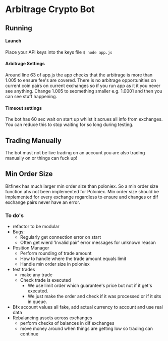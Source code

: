 # Arbitrage Crypto Bot

## Running

#### Launch
Place your API keys into the keys file
`$ node app.js`

#### Arbitrage Settings
Around line 63 of app.js the app checks that the arbitrage is more than 1.005 to ensure fee's are covered. There is no arbitrage opportunities on current coin pairs on current exchanges so if you run app as it it you never see anything.
Change 1.005 to seomething smaller e.g. 1.0001 and then you can see stuff happening.

#### Timeout settings
The bot has 60 sec wait on start up whilst it acrues all info from exchanges. You can reduce this to stop waiting for so long during testing.

## Trading Manually

The bot must not be live trading on an account you are also trading manually on or things can fuck up!


## Min Order Size

Bitfinex has much larger min order size than poloniex. So a min order size function ahs not been implemented for Poloniex.
Min order size should be implemented for every exchange regardless to ensure and changes or dif exchange pairs never have an error.


### To do's
- refactor to be modular
- Bugs:
    - Regularly get connection error on start
    - Often get wierd 'Invalid pair' error messages for unknown reason
- Position Manager
    - Perform rounding of trade amount
    - How to handle where the trade amount equals limit
    - Handle min order size in poloniex
- test trades
    - make any trade
    - Check trade is executed
         - We use limit order which guarantee's price but not if it get's executed.
         - We just make the order and check if it was processed or if it sits in queue.
- Bfx account values all fake, add actual currency to account and use real data
- Rebalancing assets across exchanges
    - perform checks of balances in dif exchanges
    - move money around when things are getting low so trading can continue
